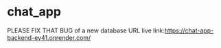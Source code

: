 # chat_app
PLEASE FIX THAT BUG of a new database URL
live link:https://chat-app-backend-ey41.onrender.com/
